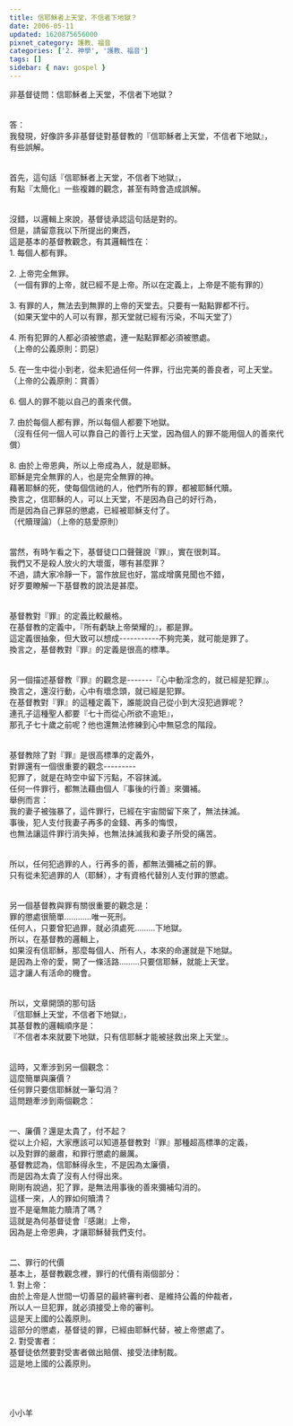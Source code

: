 ```yaml
---
title: 信耶穌者上天堂，不信者下地獄？
date: 2006-05-11
updated: 1620875656000
pixnet_category: 護教、福音
categories: ['2. 神學', '護教、福音']
tags: []
sidebar: { nav: gospel }
---
```


<div>非基督徒問：信耶穌者上天堂，不信者下地獄？</div>
<div> </div>
<div> </div>
<div>答：</div>
<div>我發現，好像許多非基督徒對基督教的『信耶穌者上天堂，不信者下地獄』，</div>
<div>有些誤解。</div>
<div> </div>
<div> </div>
<div>首先，這句話『信耶穌者上天堂，不信者下地獄』，</div>
<div>有點『太簡化』一些複雜的觀念，甚至有時會造成誤解。</div>
<div> </div>
<div> </div>
<div>沒錯，以邏輯上來說，基督徒承認這句話是對的。</div>
<div>但是，請留意我以下所提出的東西，</div>
<div>這是基本的基督教觀念，有其邏輯性在：</div>
<div>1.<span style="white-space:pre"> </span>每個人都有罪。</div>
<div> </div>
<div>2.<span style="white-space:pre"> </span>上帝完全無罪。</div>
<div>（一個有罪的上帝，就已經不是上帝。所以在定義上，上帝是不能有罪的）</div>
<div> </div>
<div>3.<span style="white-space:pre"> </span>有罪的人，無法去到無罪的上帝的天堂去。只要有一點點罪都不行。</div>
<div>（如果天堂中的人可以有罪，那天堂就已經有污染，不叫天堂了）</div>
<div> </div>
<div>4.<span style="white-space:pre"> </span>所有犯罪的人都必須被懲處，連一點點罪都必須被懲處。</div>
<div>（上帝的公義原則：罰惡）</div>
<div> </div>
<div>5.<span style="white-space:pre"> </span>在一生中從小到老，從未犯過任何一件罪，行出完美的善良者，可上天堂。</div>
<div>（上帝的公義原則：賞善）</div>
<div> </div>
<div>6.<span style="white-space:pre"> </span>個人的罪不能以自己的善來代償。</div>
<div> </div>
<div>7.<span style="white-space:pre"> </span>由於每個人都有罪，所以每個人都要下地獄。</div>
<div>（沒有任何一個人可以靠自己的善行上天堂，因為個人的罪不能用個人的善來代償）</div>
<div> </div>
<div>8.<span style="white-space:pre"> </span>由於上帝恩典，所以上帝成為人，就是耶穌。</div>
<div>耶穌是完全無罪的人，也是完全無罪的神。</div>
<div>藉著耶穌的死，使每個信祂的人，他們所有的罪，都被耶穌代贖。</div>
<div>換言之，信耶穌的人，可以上天堂，不是因為自己的好行為，</div>
<div>而是因為自己罪惡的懲處，已經被耶穌支付了。</div>
<div>（代贖理論）（上帝的慈愛原則）</div>
<div> </div>
<div> </div>
<div>當然，有時乍看之下，基督徒口口聲聲說『罪』，實在很刺耳。</div>
<div>我們又不是殺人放火的大壞蛋，哪有甚麼罪？</div>
<div>不過，請大家冷靜一下，當作放屁也好，當成增廣見聞也不錯，</div>
<div>好歹要瞭解一下基督教的說法是甚麼。</div>
<div> </div>
<div> </div>
<div>基督教對『罪』的定義比較嚴格。</div>
<div>在基督教的定義中，『所有虧缺上帝榮耀的』，都是罪。</div>
<div>這定義很抽象，但大致可以想成-----------不夠完美，就可能是罪了。</div>
<div>換言之，基督教對『罪』的定義是很高的標準。</div>
<div> </div>
<div> </div>
<div>另一個描述基督教『罪』的觀念是-------『心中動淫念的，就已經是犯罪』。</div>
<div>換言之，還沒行動，心中有壞念頭，就已經是犯罪。</div>
<div>在基督教對『罪』的這種定義下，誰能說自己從小到大沒犯過罪呢？</div>
<div>連孔子這種聖人都要『七十而從心所欲不逾矩』，</div>
<div>那孔子七十歲之前呢？他也還無法修練到心中無惡念的階段。</div>
<div> </div>
<div> </div>
<div>基督教除了對『罪』是很高標準的定義外，</div>
<div>對罪還有一個很重要的觀念---------</div>
<div>犯罪了，就是在時空中留下污點，不容抹滅。</div>
<div>任何一件罪行，都無法藉由個人『事後的行善』來彌補。</div>
<div>舉例而言：</div>
<div>我的妻子被強暴了，這件罪行，已經在宇宙間留下來了，無法抹滅。</div>
<div>事後，犯人支付我妻子再多的金錢、再多的悔恨，</div>
<div>也無法讓這件罪行消失掉，也無法抹滅我和妻子所受的痛苦。</div>
<div> </div>
<div> </div>
<div>所以，任何犯過罪的人，行再多的善，都無法彌補之前的罪。</div>
<div>只有從未犯過罪的人（耶穌），才有資格代替別人支付罪的懲處。</div>
<div> </div>
<div> </div>
<div>另一個基督教與罪有關很重要的觀念是：</div>
<div>罪的懲處很簡單…………唯一死刑。</div>
<div>任何人，只要曾犯過罪，就必須處死………下地獄。</div>
<div>所以，在基督教的邏輯上，</div>
<div>如果沒有信耶穌，那麼每個人、所有人，本來的命運就是下地獄。</div>
<div>是因為上帝的愛，開了一條活路………只要信耶穌，就能上天堂。</div>
<div>這才讓人有活命的機會。</div>
<div> </div>
<div> </div>
<div>所以，文章開頭的那句話</div>
<div>『信耶穌上天堂，不信者下地獄』，</div>
<div>其基督教的邏輯順序是：</div>
<div>『不信者本來就要下地獄，只有信耶穌才能被拯救出來上天堂』。</div>
<div> </div>
<div> </div>
<div>這時，又牽涉到另一個觀念：</div>
<div>這麼簡單與廉價？</div>
<div>任何罪只要信耶穌就一筆勾消？</div>
<div>這問題牽涉到兩個觀念：</div>
<div> </div>
<div> </div>
<div>一、廉價？還是太貴了，付不起？</div>
<div>從以上介紹，大家應該可以知道基督教對『罪』那種超高標準的定義，</div>
<div>以及對罪的嚴肅，和罪行懲處的嚴厲。</div>
<div>基督教認為，信耶穌得永生，不是因為太廉價，</div>
<div>而是因為太貴了沒有人付得出來。</div>
<div>剛剛有說過，犯了罪，是無法用事後的善來彌補勾消的。</div>
<div>這樣一來，人的罪如何贖清？</div>
<div>豈不是毫無能力贖清了嗎？</div>
<div>這就是為何基督徒會『感謝』上帝，</div>
<div>因為是上帝恩典，才讓耶穌替我們支付。</div>
<div> </div>
<div> </div>
<div>二、罪行的代價</div>
<div>基本上，基督教觀念裡，罪行的代價有兩個部分：</div>
<div>1.<span style="white-space:pre"> </span>對上帝：</div>
<div>由於上帝是人世間一切善惡的最終審判者、是維持公義的仲裁者，</div>
<div>所以人一旦犯罪，就必須接受上帝的審判。</div>
<div>這是天上國的公義原則。</div>
<div>這部分的懲處，基督徒的罪，已經由耶穌代替，被上帝懲處了。</div>
<div>2.<span style="white-space:pre"> </span>對受害者：</div>
<div>基督徒依然要對受害者做出賠償、接受法律制裁。</div>
<div>這是地上國的公義原則。</div>
<div> </div>
<div> </div>
<div> </div>
<div> </div>
<div>小小羊</div>
<p> </p>
<p> </p>
<p> </p>

